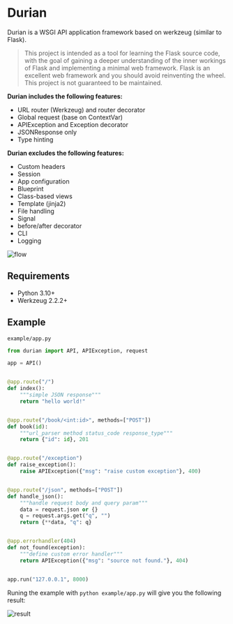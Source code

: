 # Durian

Durian is a WSGI API application framework based on werkzeug (similar to Flask).

> This project is intended as a tool for learning the Flask source code, with the goal of gaining a deeper understanding of the inner workings of Flask and implementing a minimal web framework. Flask is an excellent web framework and you should avoid reinventing the wheel. This project is not guaranteed to be maintained.

**Durian includes the following features:**

- URL router (Werkzeug) and router decorator
- Global request (base on ContextVar)
- APIException and Exception decorator
- JSONResponse only
- Type hinting

**Durian excludes the following features:**

- Custom headers
- Session
- App configuration
- Blueprint
- Class-based views
- Template (jinja2)
- File handling
- Signal
- before/after decorator
- CLI
- Logging

![flow](images/flow.excalidraw.png)

## Requirements

- Python 3.10+
- Werkzeug 2.2.2+

## Example

`example/app.py`

```python
from durian import API, APIException, request

app = API()


@app.route("/")
def index():
    """simple JSON response"""
    return "hello world!"


@app.route("/book/<int:id>", methods=["POST"])
def book(id):
    """url_parser method status_code response_type"""
    return {"id": id}, 201


@app.route("/exception")
def raise_exception():
    raise APIException({"msg": "raise custom exception"}, 400)


@app.route("/json", methods=["POST"])
def handle_json():
    """handle request body and query param"""
    data = request.json or {}
    q = request.args.get("q", "")
    return {**data, "q": q}


@app.errorhandler(404)
def not_found(exception):
    """define custom error handler"""
    return APIException({"msg": "source not found."}, 404)


app.run("127.0.0.1", 8000)

```

Runing the example with `python example/app.py` will give you the following result:

![result](images/result.png)
